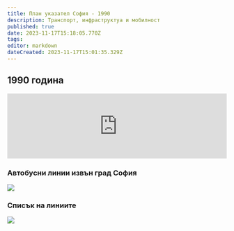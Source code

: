 ```yaml
---
title: План указател София - 1990
description: Транспорт, инфраструктуа и мобилност
published: true
date: 2023-11-17T15:18:05.770Z
tags: 
editor: markdown
dateCreated: 2023-11-17T15:01:35.329Z
---
```


## 1990 година
<iframe src="https://srv2.zoomable.ca/viewer.php?i=img7b63e88d712d71b9_1990_1_#zoom=0.93686&x=0.36986&y=0.31404" width="100%" frameborder="0" style="border:0" allowfullscreen></iframe>

### Автобусни линии извън град София
<img src="https://drive.google.com/uc?id=1Xw2XuI1pO26QXeJSO0B9G4Q50kP53X8k">


### Списък на линиите
<img src="https://drive.google.com/uc?id=1eachAcg5YkEoFR4dJNCf5a_IAro5phRb">